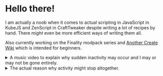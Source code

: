 # Hello there!

I am actually a noob when it comes to actual scripting in JavaScript in KubeJS and ZenScript in CraftTweaker despite writing a lot of recipes by hand. There *might* even be more efficient ways of writing them all.

Also currently working on the Finality modpack series and [Another Create Wiki](https://github.com/Project-Vyre/another-create-wiki) which is intended for beginners.

<details>

<summary>A music video to explain why sudden inactivity may occur and I may or may not be gone entirely.</summary>

 ### [【Honkai: Star Rail MMD】なにやってもうまくいかない【Trailblazer/Stelle】](https://youtu.be/--hc6SzDARA)
 
<a href="https://www.youtube.com/embed/--hc6SzDARA" target="_blank">
 <img src="http://img.youtube.com/vi/--hc6SzDARA/mqdefault.jpg" alt="Watch the video" width="560" height="315" border="10" />
</a>
 
TL;DR - Nothing in life is going right for me right now. [ENG translation](https://www.lyrical-nonsense.com/global/lyrics/meiyo/nani-yattemo-umaku-ikanai/english/)

</details>

<details>

<summary>The actual reason why activity might stop altogether.</summary>
 
 I don't really want to talk about my current situation as it might be laughable by some, but I am a bit of a failure as an adult despite being what was considered the "gifted and talented" student through elementary, middle school and high school. I even taught how to use Blender 2.8 during my last year in high school in my Digital Arts class.
 
You could say I am bit dysfunctional and running on fumes, in other words.
 
 All of my work will be transferred to a new owner or become public domain once I am deceased.
 
 </details>
